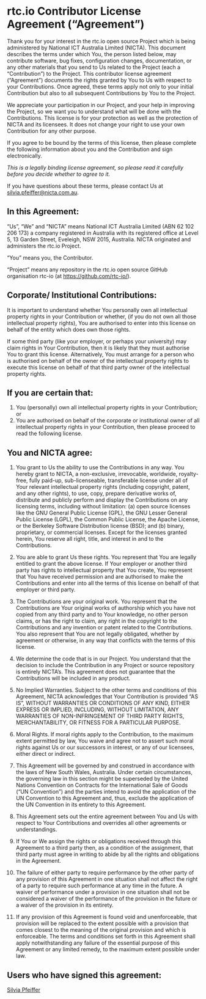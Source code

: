 # rtc.io Contributor License Agreement (“Agreement”)

Thank you for your interest in the rtc.io open source Project which is being administered by National ICT Australia Limited (NICTA). This document describes the terms under which You, the person listed below, may contribute software, bug fixes, configuration changes, documentation, or any other materials that you send to Us related to the Project (each a “Contribution”) to the Project. This contributor license agreement (“Agreement”) documents the rights granted by You to Us with respect to your Contributions. Once agreed, these terms apply not only to your initial Contribution but also to all subsequent Contributions by You to the Project.

We appreciate your participation in our Project, and your help in improving the Project, so we want you to understand what will be done with the Contributions. This license is for your protection as well as the protection of NICTA and its licensees. It does not change your right to use your own Contribution for any other purpose.

If you agree to be bound by the terms of this license, then please complete the following information about you and the Contribution and sign electronically.

_This is a legally binding license agreement, so please read it carefully before you decide whether to agree to it._

If you have questions about these terms, please contact Us at silvia.pfeiffer@nicta.com.au.

## In this Agreement:

“Us”, “We” and “NICTA” means National ICT Australia Limited (ABN 62 102 206 173) a company registered in Australia with its registered office at Level 5, 13 Garden Street, Eveleigh, NSW 2015, Australia. NICTA originated and administers the rtc.io Project.

“You” means you, the Contributor.

“Project” means any repository in the rtc.io open source GitHub organisation rtc-io (at https://github.com/rtc-io/).


## Corporate/ Institutional Contributions:

It is important to understand whether You personally own all intellectual property rights in your Contribution or whether, (if you do not own all those intellectual property rights), You are authorised to enter into this license on behalf of the entity which does own those rights.

If some third party (like your employer, or perhaps your university) may claim rights in Your Contribution, then it is likely that they must authorise You to grant this license. Alternatively, You must arrange for a person who is authorised on behalf of the owner of the intellectual property rights to execute this license on behalf of that third party owner of the intellectual property rights.

## If you are certain that:

1. You (personally) own all intellectual property rights in your Contribution; or
2. You are authorised on behalf of the corporate or institutional owner of all intellectual property rights in your Contribution, then please proceed to read the following license.

## You and NICTA agree:

1. You grant to Us the ability to use the Contributions in any way. You hereby grant to NICTA, a non-exclusive, irrevocable, worldwide, royalty-free, fully paid-up, sub-licenseable, transferable license under all of Your relevant intellectual property rights (including copyright, patent, and any other rights), to use, copy, prepare derivative works of, distribute and publicly perform and display the Contributions on any licensing terms, including without limitation: (a) open source licenses like the GNU General Public License (GPL), the GNU Lesser General Public License (LGPL), the Common Public License, the Apache License, or the Berkeley Software Distribution license (BSD); and (b) binary, proprietary, or commercial licenses. Except for the licenses granted herein, You reserve all right, title, and interest in and to the Contributions.

2. You are able to grant Us these rights. You represent that You are legally entitled to grant the above license. If Your employer or another third party has rights to intellectual property that You create, You represent that You have received permission and are authorised to make the Contributions and enter into all the terms of this license on behalf of that employer or third party.

3. The Contributions are your original work. You represent that the Contributions are Your original works of authorship which you have not copied from any third party and to Your knowledge, no other person claims, or has the right to claim, any right in the copyright to the Contributions and any invention or patent related to the Contributions. You also represent that You are not legally obligated, whether by agreement or otherwise, in any way that conflicts with the terms of this license.

4. We determine the code that is in our Project. You understand that the decision to include the Contribution in any Project or source repository is entirely NICTA’s. This agreement does not guarantee that the Contributions will be included in any product.

5. No Implied Warranties. Subject to the other terms and conditions of this Agreement, NICTA acknowledges that Your Contribution is provided “AS IS”, WITHOUT WARRANTIES OR CONDITIONS OF ANY KIND, EITHER EXPRESS OR IMPLIED, INCLUDING, WITHOUT LIMITATION, ANY WARRANTIES OF NON-INFRINGEMENT OF THIRD PARTY RIGHTS, MERCHANTABILITY, OR FITNESS FOR A PARTICULAR PURPOSE.

6. Moral Rights. If moral rights apply to the Contribution, to the maximum extent permitted by law, You waive and agree not to assert such moral rights against Us or our successors in interest, or any of our licensees, either direct or indirect.

7. This Agreement will be governed by and construed in accordance with the laws of New South Wales, Australia. Under certain circumstances, the governing law in this section might be superseded by the United Nations Convention on Contracts for the International Sale of Goods (“UN Convention”) and the parties intend to avoid the application of the UN Convention to this Agreement and, thus, exclude the application of the UN Convention in its entirety to this Agreement.

8. This Agreement sets out the entire agreement between You and Us with respect to Your Contributions and overrides all other agreements or understandings.

9. If You or We assign the rights or obligations received through this Agreement to a third party then, as a condition of the assignment, that third party must agree in writing to abide by all the rights and obligations in the Agreement.

10. The failure of either party to require performance by the other party of any provision of this Agreement in one situation shall not affect the right of a party to require such performance at any time in the future. A waiver of performance under a provision in one situation shall not be considered a waiver of the performance of the provision in the future or a waiver of the provision in its entirety.

11. If any provision of this Agreement is found void and unenforceable, that provision will be replaced to the extent possible with a provision that comes closest to the meaning of the original provision and which is enforceable. The terms and conditions set forth in this Agreement shall apply notwithstanding any failure of the essential purpose of this Agreement or any limited remedy, to the maximum extent possible under law.


## Users who have signed this agreement:

[Silvia Pfeiffer](https://github.com/silviapfeiffer)
